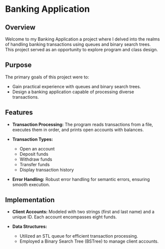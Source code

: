 # Banking Application

## Overview

Welcome to my Banking Application a project where I delved into the realms of handling banking transactions using queues and binary search trees. This project served as an opportunity to explore program and class design.

## Purpose

The primary goals of this project were to:

- Gain practical experience with queues and binary search trees.
- Design a banking application capable of processing diverse transactions.

## Features

- **Transaction Processing:** The program reads transactions from a file, executes them in order, and prints open accounts with balances.
  
- **Transaction Types:**
  - Open an account
  - Deposit funds
  - Withdraw funds
  - Transfer funds
  - Display transaction history
  
- **Error Handling:** Robust error handling for semantic errors, ensuring smooth execution.

## Implementation

- **Client Accounts:** Modeled with two strings (first and last name) and a unique ID. Each account encompasses eight funds.

- **Data Structures:**
  - Utilized an STL queue for efficient transaction processing.
  - Employed a Binary Search Tree (BSTree) to manage client accounts.


